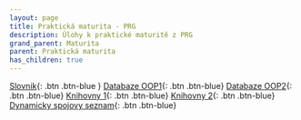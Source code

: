 ```yaml
---
layout: page
title: Praktická maturita - PRG
description: Úlohy k praktické maturitě z PRG
grand_parent: Maturita
parent: Praktická maturita
has_children: true
---
```


[Slovnik](./slovnik/){: .btn .btn-blue }
[Databaze OOP1](./oop1/){: .btn .btn-blue}
[Databaze OOP2](./oop2/){: .btn .btn-blue}
[Knihovny 1](./knihovny1/){: .btn .btn-blue}
[Knihovny 2](./knohvny2/){: .btn .btn-blue}
[Dynamicky spojovy seznam](./seznam/){: .btn .btn-blue}